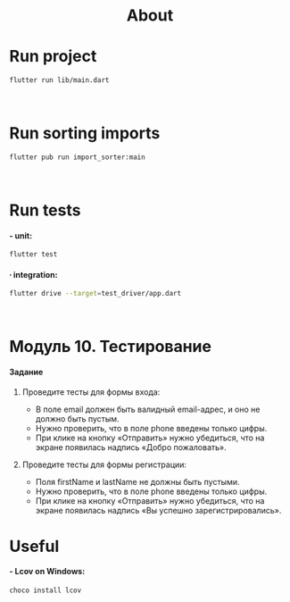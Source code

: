 <h1 align="center">About</h1>

# Run project
```sh
flutter run lib/main.dart
```

<br />

# Run sorting imports
```sh
flutter pub run import_sorter:main
```

<br />

# Run tests
#### - unit:
```sh
flutter test
```


#### &#8729; integration:
```sh
flutter drive --target=test_driver/app.dart
```

<br />

# Модуль 10. Тестирование

#### Задание
1. Проведите тесты для формы входа:
    - В поле email должен быть валидный email-адрес, и оно не должно быть пустым.
    - Нужно проверить, что в поле phone введены только цифры.
    - При клике на кнопку «Отправить» нужно убедиться, что на экране появилась надпись «Добро пожаловать».


2. Проведите тесты для формы регистрации:
    - Поля firstName и lastName не должны быть пустыми.
    - Нужно проверить, что в поле phone введены только цифры.
    - При клике на кнопку «Отправить» нужно убедиться, что на экране появилась надпись «Вы успешно зарегистрировались».


# Useful
#### - Lcov on Windows:
```sh
choco install lcov
```
<br />

